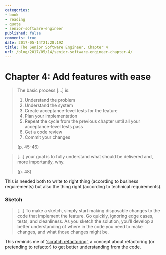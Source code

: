 ```yaml
---
categories:
- book
- reading
- quote
- senior-software-engineer
published: false
comments: true
date: 2017-05-14T21:28:19Z
title: The Senior Software Engineer, Chapter 4
url: /blog/2017/05/14/senior-software-engineer-chapter-4/
---
```


# Chapter 4: Add features with ease 

> The basic process [...] is:
>
>  1. Understand the problem
>  1. Understand the system
>  1. Create acceptance-level tests for the feature
>  1. Plan your implementation
>  1. Repeat the cycle from the previous chapter until all your acceptance-level tests pass
>  1. Get a code review
>  1. Commit your changes
>
> (p. 45-46)

> [...] your goal is to fully understand what should be delivered and, more importantly, why.
>
> (p. 48)

This is needed both to write to right thing (according to business requirements) but
also the thing right (according to technical requirements).

### Sketch

> [...] To make a sketch, simply start making disposable changes to the code that 
> implement the feature. Go quickly, ignoring edge cases, tests, and cleanliness.
> As you sketch the solution, you’ll develop a better understanding of where in 
> the code you need to make changes, and what those changes might be.

This reminds me of ['scratch refactoring'](http://xp123.com/articles/scratch-refactoring/),
a concept about refactoring (or pretending to refactor) to get better understanding from the
code.


